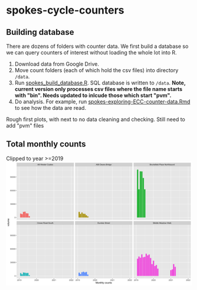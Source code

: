 # spokes-cycle-counters


## Building database

There are dozens of folders with counter data. We first build a database so we can query counters of interest without loading the whole lot into R.

1. Download data from Google Drive.
2. Move count folders (each of which hold the csv files) into directory `/data`.
3. Run <a href="https://github.com/dplloyd/spokes-cycle-counters/blob/55ddaab99df60886f94d50eb72e193a8e629471c/spokes_build_database.R"  > spokes_build_database.R</a>. SQL database is written to `/data`.  **Note, current version only processes csv files where the file name starts with "bin". Needs updated to inlcude those which start "pvm".**
4. Do analysis. For example, run  <a href="https://github.com/dplloyd/spokes-cycle-counters/blob/55ddaab99df60886f94d50eb72e193a8e629471c/spokes-exploring-ECC-counter-data.Rmd">spokes-exploring-ECC-counter-data.Rmd </a>  to see how the data are read.



Rough first plots, with next to no data cleaning and checking. Still need to add "pvm" files

## Total monthly counts
Clipped to year >=2019
![](output/rough_monthly_counts.png)

